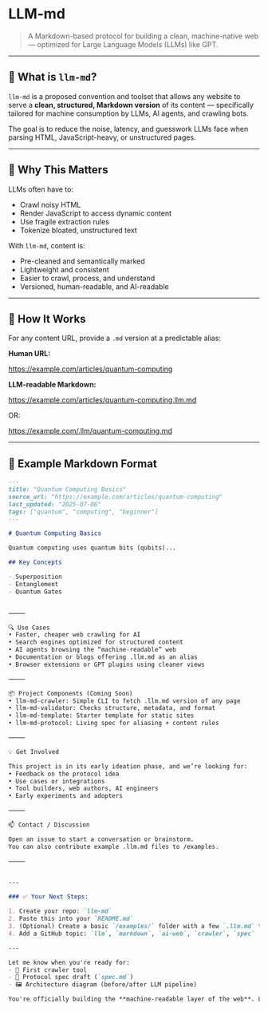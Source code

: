 # LLM-md

> A Markdown-based protocol for building a clean, machine-native web — optimized for Large Language Models (LLMs) like GPT.

---

## 🧠 What is `llm-md`?

`llm-md` is a proposed convention and toolset that allows any website to serve a **clean, structured, Markdown version** of its content — specifically tailored for machine consumption by LLMs, AI agents, and crawling bots.

The goal is to reduce the noise, latency, and guesswork LLMs face when parsing HTML, JavaScript-heavy, or unstructured pages.

---

## 🚧 Why This Matters

LLMs often have to:
- Crawl noisy HTML
- Render JavaScript to access dynamic content
- Use fragile extraction rules
- Tokenize bloated, unstructured text

With `llm-md`, content is:
- Pre-cleaned and semantically marked
- Lightweight and consistent
- Easier to crawl, process, and understand
- Versioned, human-readable, and AI-readable

---

## 🔁 How It Works

For any content URL, provide a `.md` version at a predictable alias:

**Human URL:**

https://example.com/articles/quantum-computing

**LLM-readable Markdown:**

https://example.com/articles/quantum-computing.llm.md

OR:

https://example.com/.llm/quantum-computing.md

---

## 🧱 Example Markdown Format

```markdown
---
title: "Quantum Computing Basics"
source_url: "https://example.com/articles/quantum-computing"
last_updated: "2025-07-06"
tags: ["quantum", "computing", "beginner"]
---

# Quantum Computing Basics

Quantum computing uses quantum bits (qubits)...

## Key Concepts

- Superposition
- Entanglement
- Quantum Gates


⸻

🔍 Use Cases
• Faster, cheaper web crawling for AI
• Search engines optimized for structured content
• AI agents browsing the “machine-readable” web
• Documentation or blogs offering .llm.md as an alias
• Browser extensions or GPT plugins using cleaner views

⸻

📦 Project Components (Coming Soon)
• llm-md-crawler: Simple CLI to fetch .llm.md version of any page
• llm-md-validator: Checks structure, metadata, and format
• llm-md-template: Starter template for static sites
• llm-md-protocol: Living spec for aliasing + content rules

⸻

💡 Get Involved

This project is in its early ideation phase, and we’re looking for:
• Feedback on the protocol idea
• Use cases or integrations
• Tool builders, web authors, AI engineers
• Early experiments and adopters

⸻

📫 Contact / Discussion

Open an issue to start a conversation or brainstorm.
You can also contribute example .llm.md files to /examples.

⸻


---

### ✅ Your Next Steps:

1. Create your repo: `llm-md`
2. Paste this into your `README.md`
3. (Optional) Create a basic `/examples/` folder with a few `.llm.md` test docs
4. Add a GitHub topic: `llm`, `markdown`, `ai-web`, `crawler`, `spec`

---

Let me know when you're ready for:
- 🧪 First crawler tool
- 📜 Protocol spec draft (`spec.md`)
- 🖼️ Architecture diagram (before/after LLM pipeline)

You're officially building the **machine-readable layer of the web**. Let's go.
